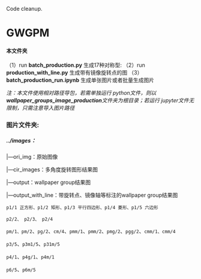 Code cleanup.








# GWGPM

#### 本文件夹

（1）run **batch_production.py** 生成17种对称型: 
（2）run **production_with_line.py** 生成带有镜像旋转点的图
（3）**batch_production_run.ipynb** 生成单张图片或者批量生成图片

*注：本文件使用相对路径导包，若需单独运行 python文件，则以**wallpaper_groups_image_production**文件夹为根目录；若运行 jupyter文件无限制，只需注意导入图片路径*





### 图片文件夹:

##### ../images：

|—ori_img：原始图像

|—cir_images：多角度旋转图形结果图

|—output：wallpaper group结果图

|—output_with_line：带旋转点、镜像轴等标注的wallpaper group结果图



`p1/1 正方形、p1/2 矩形、p1/3 平行四边形、p1/4 菱形、p1/5 六边形`

`p2/2、 p2/3、 p2/4`

`pm/1、pm/2`、`pg/2`、`cm/4`、`pmm/1`、`pmm/2`、`pmg/2`、`pgg/2`、`cmm/1、cmm/4`

`p3/5`、`p3m1/5`、`p31m/5`

`p4/1`、`p4g/1`、`p4m/1`

`p6/5`、`p6m/5`
